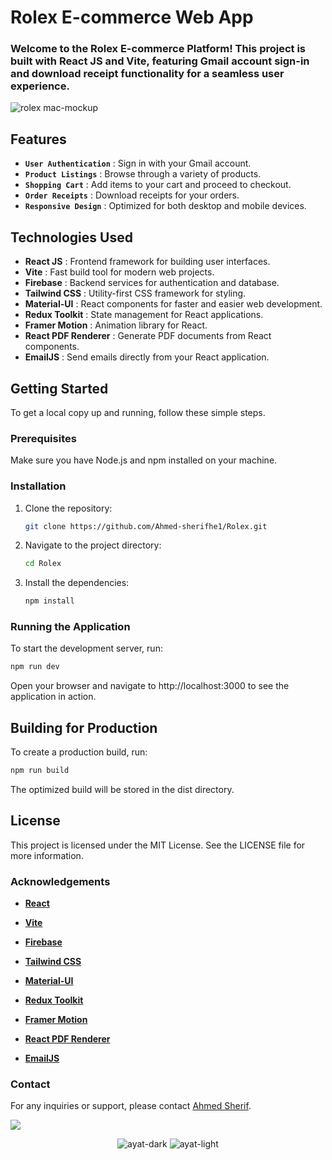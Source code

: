 # Rolex E-commerce Web App

### Welcome to the Rolex E-commerce Platform! This project is built with React JS and Vite, featuring Gmail account sign-in and download receipt functionality for a seamless user experience.

![rolex mac-mockup](https://github.com/user-attachments/assets/ff3f3c2f-a5a2-46d3-b5d8-4ba94100ed7f)

## Features

- **`User Authentication`** : Sign in with your Gmail account.
- **`Product Listings`** : Browse through a variety of products.
- **`Shopping Cart`** : Add items to your cart and proceed to checkout.
- **`Order Receipts`** : Download receipts for your orders.
- **`Responsive Design`** : Optimized for both desktop and mobile devices.

## Technologies Used

- **React JS** : Frontend framework for building user interfaces.
- **Vite** : Fast build tool for modern web projects.
- **Firebase** : Backend services for authentication and database.
- **Tailwind CSS** : Utility-first CSS framework for styling.
- **Material-UI** : React components for faster and easier web development.
- **Redux Toolkit** : State management for React applications.
- **Framer Motion** : Animation library for React.
- **React PDF Renderer** : Generate PDF documents from React components.
- **EmailJS** : Send emails directly from your React application.

## Getting Started

To get a local copy up and running, follow these simple steps.

### Prerequisites

Make sure you have Node.js and npm installed on your machine.

### Installation

1. Clone the repository:
   ```bash
   git clone https://github.com/Ahmed-sherifhe1/Rolex.git
2. Navigate to the project directory:
   ```bash
   cd Rolex
3. Install the dependencies:
   ```bash
   npm install

### Running the Application

To start the development server, run:
   ```bash
   npm run dev
  ```

Open your browser and navigate to http://localhost:3000 to see the application in action.

## Building for Production
To create a production build, run:
  ```bash
  npm run build
  ```

The optimized build will be stored in the dist directory.

## License
This project is licensed under the MIT License. See the LICENSE file for more information.

### Acknowledgements

- **<a href="https://react.dev/">React</a>**

- **<a href="https://vite.dev/">Vite</a>**

- **<a href="https://firebase.google.com/">Firebase</a>**

- **<a href="https://tailwindcss.com/">Tailwind CSS</a>**

- **<a href="https://mui.com/">Material-UI</a>**

- **<a href="https://redux-toolkit.js.org/">Redux Toolkit</a>**

- **<a href="https://motion.dev/">Framer Motion</a>**

- **<a href="https://react-pdf.org/">React PDF Renderer</a>**

- **<a href="https://www.emailjs.com/">EmailJS</a>**

### Contact

For any inquiries or support, please contact <a href="https://linktr.ee/ahmedsherifhe1">Ahmed Sherif</a>.

<img src="https://user-images.githubusercontent.com/73097560/115834477-dbab4500-a447-11eb-908a-139a6edaec5c.gif">

<div align="center">
 
![ayat-dark](https://github.com/user-attachments/assets/916aad76-a56d-4e72-a2de-5f70d5ecde93#gh-dark-mode-only)
![ayat-light](https://github.com/user-attachments/assets/1ba2bd51-f9b2-4080-b48b-7f6dd9845336#gh-light-mode-only)

</div>
